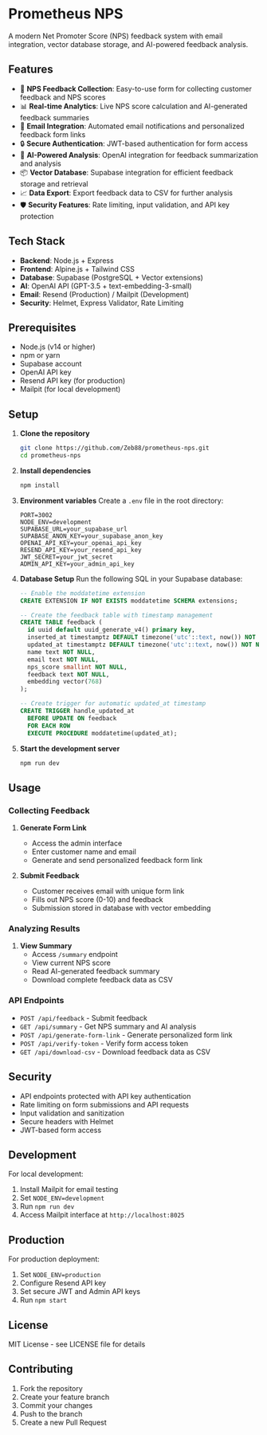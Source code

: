 # Prometheus NPS

A modern Net Promoter Score (NPS) feedback system with email integration, vector database storage, and AI-powered feedback analysis.

## Features

- 🎯 **NPS Feedback Collection**: Easy-to-use form for collecting customer feedback and NPS scores
- 📊 **Real-time Analytics**: Live NPS score calculation and AI-generated feedback summaries
- 📧 **Email Integration**: Automated email notifications and personalized feedback form links
- 🔒 **Secure Authentication**: JWT-based authentication for form access
- 🤖 **AI-Powered Analysis**: OpenAI integration for feedback summarization and analysis
- 📦 **Vector Database**: Supabase integration for efficient feedback storage and retrieval
- 📈 **Data Export**: Export feedback data to CSV for further analysis
- 🛡️ **Security Features**: Rate limiting, input validation, and API key protection

## Tech Stack

- **Backend**: Node.js + Express
- **Frontend**: Alpine.js + Tailwind CSS
- **Database**: Supabase (PostgreSQL + Vector extensions)
- **AI**: OpenAI API (GPT-3.5 + text-embedding-3-small)
- **Email**: Resend (Production) / Mailpit (Development)
- **Security**: Helmet, Express Validator, Rate Limiting

## Prerequisites

- Node.js (v14 or higher)
- npm or yarn
- Supabase account
- OpenAI API key
- Resend API key (for production)
- Mailpit (for local development)

## Setup

1. **Clone the repository**
   ```bash
   git clone https://github.com/Zeb88/prometheus-nps.git
   cd prometheus-nps
   ```

2. **Install dependencies**
   ```bash
   npm install
   ```

3. **Environment variables**
   Create a `.env` file in the root directory:
   ```env
   PORT=3002
   NODE_ENV=development
   SUPABASE_URL=your_supabase_url
   SUPABASE_ANON_KEY=your_supabase_anon_key
   OPENAI_API_KEY=your_openai_api_key
   RESEND_API_KEY=your_resend_api_key
   JWT_SECRET=your_jwt_secret
   ADMIN_API_KEY=your_admin_api_key
   ```

4. **Database Setup**
   Run the following SQL in your Supabase database:
   ```sql
   -- Enable the moddatetime extension
   CREATE EXTENSION IF NOT EXISTS moddatetime SCHEMA extensions;

   -- Create the feedback table with timestamp management
   CREATE TABLE feedback (
     id uuid default uuid_generate_v4() primary key,
     inserted_at timestamptz DEFAULT timezone('utc'::text, now()) NOT NULL,
     updated_at timestamptz DEFAULT timezone('utc'::text, now()) NOT NULL,
     name text NOT NULL,
     email text NOT NULL,
     nps_score smallint NOT NULL,
     feedback text NOT NULL,
     embedding vector(768)
   );

   -- Create trigger for automatic updated_at timestamp
   CREATE TRIGGER handle_updated_at
     BEFORE UPDATE ON feedback
     FOR EACH ROW
     EXECUTE PROCEDURE moddatetime(updated_at);
   ```

5. **Start the development server**
   ```bash
   npm run dev
   ```

## Usage

### Collecting Feedback

1. **Generate Form Link**
   - Access the admin interface
   - Enter customer name and email
   - Generate and send personalized feedback form link

2. **Submit Feedback**
   - Customer receives email with unique form link
   - Fills out NPS score (0-10) and feedback
   - Submission stored in database with vector embedding

### Analyzing Results

1. **View Summary**
   - Access `/summary` endpoint
   - View current NPS score
   - Read AI-generated feedback summary
   - Download complete feedback data as CSV

### API Endpoints

- `POST /api/feedback` - Submit feedback
- `GET /api/summary` - Get NPS summary and AI analysis
- `POST /api/generate-form-link` - Generate personalized form link
- `POST /api/verify-token` - Verify form access token
- `GET /api/download-csv` - Download feedback data as CSV

## Security

- API endpoints protected with API key authentication
- Rate limiting on form submissions and API requests
- Input validation and sanitization
- Secure headers with Helmet
- JWT-based form access

## Development

For local development:
1. Install Mailpit for email testing
2. Set `NODE_ENV=development`
3. Run `npm run dev`
4. Access Mailpit interface at `http://localhost:8025`

## Production

For production deployment:
1. Set `NODE_ENV=production`
2. Configure Resend API key
3. Set secure JWT and Admin API keys
4. Run `npm start`

## License

MIT License - see LICENSE file for details

## Contributing

1. Fork the repository
2. Create your feature branch
3. Commit your changes
4. Push to the branch
5. Create a new Pull Request
